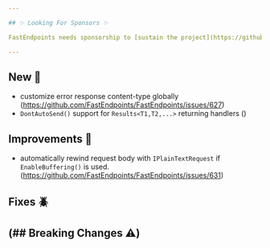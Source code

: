 ```yaml
---

## ✨ Looking For Sponsors ✨

FastEndpoints needs sponsorship to [sustain the project](https://github.com/FastEndpoints/FastEndpoints/issues/449). Please help out if you can.

---
```


[//]: # (<details><summary>title text</summary></details>)

## New 🎉

- customize error response content-type globally (https://github.com/FastEndpoints/FastEndpoints/issues/627)
- `DontAutoSend()` support for `Results<T1,T2,...>` returning handlers ()

## Improvements 🚀

- automatically rewind request body with `IPlainTextRequest` if `EnableBuffering()` is used. (https://github.com/FastEndpoints/FastEndpoints/issues/631)

## Fixes 🪲

## (## Breaking Changes ⚠️)
